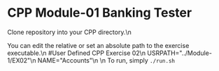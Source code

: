# CPP Module-01 Banking Tester

Clone repository into your CPP directory.\n

You can edit the relative or set an absolute path to the exercise executable.\n
#User Defined CPP Exercise 02\n
USRPATH="../Module-1/EX02"\n
NAME="Accounts"\n
\n
To run, simply ```./run.sh```
